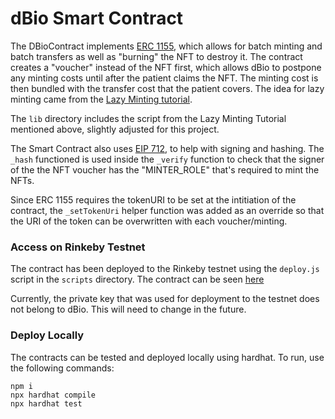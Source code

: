 # dBio Smart Contract

The DBioContract implements [ERC 1155](https://ethereum.org/en/developers/docs/standards/tokens/erc-1155/), which allows for batch minting and batch transfers as well as "burning" the NFT to destroy it. The contract creates a "voucher" instead of the NFT first, which allows dBio to postpone any minting costs until after the patient claims the NFT. The minting cost is then bundled with the transfer cost that the patient covers. The idea for lazy minting came from the [Lazy Minting tutorial](https://nftschool.dev/tutorial/lazy-minting/).

The `lib` directory includes the script from the Lazy Minting Tutorial mentioned above, slightly adjusted for this project. 

The Smart Contract also uses [EIP 712](https://eips.ethereum.org/EIPS/eip-712#definition-of-domainseparator), to help with signing and hashing. The `_hash` functioned is used inside the `_verify` function to check that the signer of the the NFT voucher has the "MINTER_ROLE" that's required to mint the NFTs. 

Since ERC 1155 requires the tokenURI to be set at the intitiation of the contract, the `_setTokenUri` helper function was added as an override so that the URI of the token can be overwritten with each voucher/minting. 

### Access on Rinkeby Testnet 
The contract has been deployed to the Rinkeby testnet using the `deploy.js` script in the `scripts` directory. The contract can be seen [here](https://rinkeby.etherscan.io/address/0xeb86f462d7f9ba8b919403dc5ce772899c74e3eb#code)

Currently, the private key that was used for deployment to the testnet does not belong to dBio. This will need to change in the future. 

### Deploy Locally

The contracts can be tested and deployed locally using hardhat. To run, use the following commands: 

```shell
npm i
npx hardhat compile
npx hardhat test
```

